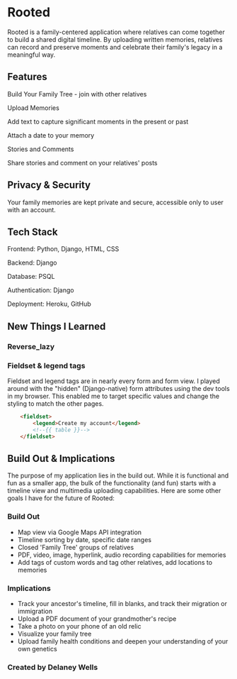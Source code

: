 # Rooted

Rooted is a family-centered application where relatives can come together to build a shared digital timeline. By uploading written memories, relatives can record and preserve moments and celebrate their family's legacy in a meaningful way.

## Features

Build Your Family Tree - join with other relatives

Upload Memories

Add text to capture significant moments in the present or past

Attach a date to your memory

Stories and Comments

Share stories and comment on your relatives' posts

## Privacy & Security

Your family memories are kept private and secure, accessible only to user with an account.

## Tech Stack

Frontend: Python, Django, HTML, CSS

Backend: Django

Database: PSQL

Authentication: Django

Deployment: Heroku, GitHub

## New Things I Learned

### Reverse_lazy



### Fieldset & legend tags

Fieldset and legend tags are in nearly every form and form view. I played around with the "hidden" (Django-native) form attributes using the dev tools in my browser. This enabled me to target specific values and change the styling to match the other pages.

```html
    <fieldset>
        <legend>Create my account</legend>
        <!--{{ table }}-->
    </fieldset>
```

## Build Out & Implications

The purpose of my application lies in the build out. While it is functional and fun as a smaller app, the bulk of the functionality (and fun) starts with a timeline view and multimedia uploading capabilities. Here are some other goals I have for the future of Rooted:

### Build Out

-   Map view via Google Maps API integration
-   Timeline sorting by date, specific date ranges
-   Closed 'Family Tree' groups of relatives
-   PDF, video, image, hyperlink, audio recording capabilities for memories
-   Add tags of custom words and tag other relatives, add locations to memories

### Implications

-   Track your ancestor's timeline, fill in blanks, and track their migration or immigration
-   Upload a PDF document of your grandmother's recipe
-   Take a photo on your phone of an old relic
-   Visualize your family tree
-   Upload family health conditions and deepen your understanding of your own genetics


### Created by Delaney Wells
